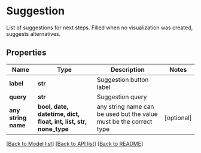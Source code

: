 # Suggestion

List of suggestions for next steps. Filled when no visualization was created, suggests alternatives.

## Properties
Name | Type | Description | Notes
------------ | ------------- | ------------- | -------------
**label** | **str** | Suggestion button label | 
**query** | **str** | Suggestion query | 
**any string name** | **bool, date, datetime, dict, float, int, list, str, none_type** | any string name can be used but the value must be the correct type | [optional]

[[Back to Model list]](../README.md#documentation-for-models) [[Back to API list]](../README.md#documentation-for-api-endpoints) [[Back to README]](../README.md)



